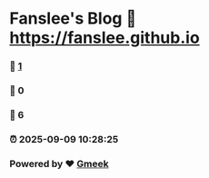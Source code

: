 # Fanslee's Blog :link: https://fanslee.github.io 
### :page_facing_up: [1](https://fanslee.github.io/tag.html) 
### :speech_balloon: 0 
### :hibiscus: 6 
### :alarm_clock: 2025-09-09 10:28:25 
### Powered by :heart: [Gmeek](https://github.com/Meekdai/Gmeek)
